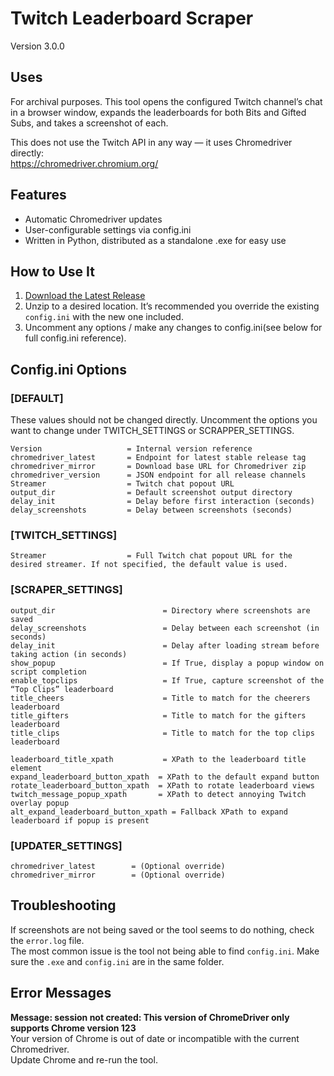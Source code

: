 # Twitch Leaderboard Scraper
Version 3.0.0

## Uses
For archival purposes. This tool opens the configured Twitch channel’s chat in a browser window, expands the
leaderboards for both Bits and Gifted Subs, and takes a screenshot of each. 

This does not use the Twitch API in any way — it uses Chromedriver directly:  
https://chromedriver.chromium.org/

## Features
- Automatic Chromedriver updates
- User-configurable settings via config.ini
- Written in Python, distributed as a standalone .exe for easy use

## How to Use It
1. [Download the Latest Release](https://github.com/Skrillbill/Twitch_LeaderBoardScraper/releases/latest)
2. Unzip to a desired location. It’s recommended you override the existing `config.ini` with the new one included.
3. Uncomment any options / make any changes to config.ini(see below for full config.ini reference).


## Config.ini Options 


### [DEFAULT]
These values should not be changed directly. Uncomment the options you want to change under TWITCH_SETTINGS or
SCRAPPER_SETTINGS. 
```
Version                   = Internal version reference
chromedriver_latest       = Endpoint for latest stable release tag
chromedriver_mirror       = Download base URL for Chromedriver zip
chromedriver_version      = JSON endpoint for all release channels
Streamer                  = Twitch chat popout URL
output_dir                = Default screenshot output directory
delay_init                = Delay before first interaction (seconds)
delay_screenshots         = Delay between screenshots (seconds)
```

### [TWITCH_SETTINGS]
```
Streamer                  = Full Twitch chat popout URL for the desired streamer. If not specified, the default value is used. 
```

### [SCRAPER_SETTINGS]
```
output_dir                        = Directory where screenshots are saved
delay_screenshots                 = Delay between each screenshot (in seconds)
delay_init                        = Delay after loading stream before taking action (in seconds)
show_popup                        = If True, display a popup window on script completion
enable_topclips                   = If True, capture screenshot of the “Top Clips” leaderboard
title_cheers                      = Title to match for the cheerers leaderboard
title_gifters                     = Title to match for the gifters leaderboard
title_clips                       = Title to match for the top clips leaderboard

leaderboard_title_xpath           = XPath to the leaderboard title element
expand_leaderboard_button_xpath  = XPath to the default expand button
rotate_leaderboard_button_xpath  = XPath to rotate leaderboard views
twitch_message_popup_xpath       = XPath to detect annoying Twitch overlay popup
alt_expand_leaderboard_button_xpath = Fallback XPath to expand leaderboard if popup is present
```

### [UPDATER_SETTINGS]
```
chromedriver_latest        = (Optional override)
chromedriver_mirror        = (Optional override)
```

## Troubleshooting

If screenshots are not being saved or the tool seems to do nothing, check the `error.log` file.  
The most common issue is the tool not being able to find `config.ini`. Make sure the `.exe` and `config.ini` are in the same folder.

## Error Messages

**Message: session not created: This version of ChromeDriver only supports Chrome version 123**  
Your version of Chrome is out of date or incompatible with the current Chromedriver.  
Update Chrome and re-run the tool.
